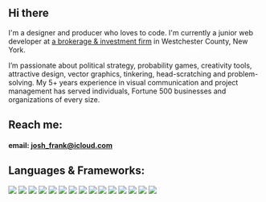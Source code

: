 ## Hi there

I'm a designer and producer who loves to code. I'm currently a junior web developer at [a brokerage & investment firm](https://www.gabelli.com/) in Westchester County, New York.

I’m passionate about political strategy, probability games, creativity tools, attractive design, vector graphics, tinkering, head-scratching and problem-solving. My 5+ years experience in visual communication and project management has served individuals, Fortune 500 businesses and organizations of every size.

## Reach me: 
#### email: josh_frank@icloud.com

## Languages & Frameworks: 
![](https://img.shields.io/badge/Ruby-critical?style=for-the-badge&logo=ruby&logoColor=white&color=CC342D)
![](https://img.shields.io/badge/Sinatra-critical?style=for-the-badge&logo=ruby&logoColor=white&color=CC342D)
![](https://img.shields.io/badge/Ruby_on_Rails-critical?style=for-the-badge&logo=ruby-on-rails&logoColor=white&color=CC342D)
![](https://img.shields.io/badge/ActiveRecord-critical?style=for-the-badge&logo=ruby-on-rails&logoColo=white&color=CC342D)
![](https://img.shields.io/badge/SQLite-informational?style=for-the-badge&logo=sqlite&logoColor=white&color=003B57)
![](https://img.shields.io/badge/PostgreSQL-informational?style=for-the-badge&logo=postgresql&logoColor=white&color=336791)
![](https://img.shields.io/badge/JavaScript-yellow?style=for-the-badge&logo=javascript&logoColor=white&color=F7DF1E)
![](https://img.shields.io/badge/React.js-blue?style=for-the-badge&logo=react&logoColor=white&color=61DAFB)
![](https://img.shields.io/badge/Redux-purple?style=for-the-badge&logo=redux&logoColor=white&color=764ABC)
![](https://img.shields.io/badge/HTML5-orange?style=for-the-badge&logo=html5&logoColor=white&color=E34F26)
![](https://img.shields.io/badge/CSS3-informational?style=for-the-badge&logo=css3&logoColor=white&color=1572B6)
![](https://img.shields.io/badge/JSON-black?style=for-the-badge&logo=json&logoColor=white&color=000000)
![](https://img.shields.io/badge/Git-orange?style=for-the-badge&logo=git&logoColor=white&color=F05032)
![](https://img.shields.io/badge/Bootstrap-purple?style=for-the-badge&logo=bootstrap&logoColor=white&color=7952B3)
![](https://img.shields.io/badge/Node.js-green?style=for-the-badge&logo=node.js&logoColor=white&color=339933)
